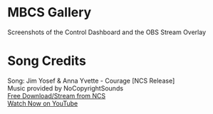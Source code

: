 # MBCS Gallery
Screenshots of the Control Dashboard and the OBS Stream Overlay

# Song Credits
Song: Jim Yosef & Anna Yvette - Courage [NCS Release]  
Music provided by NoCopyrightSounds  
[Free Download/Stream from NCS](http://ncs.io/Courage)  
[Watch Now on YouTube](http://youtu.be/MReNmBOspAg)  

